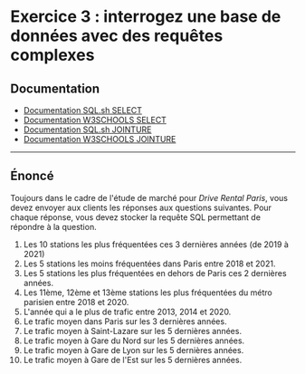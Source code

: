 # Exercice 3 : interrogez une base de données avec des requêtes complexes

## Documentation

- [Documentation SQL.sh SELECT](https://sql.sh/cours/select)
- [Documentation W3SCHOOLS SELECT](https://www.w3schools.com/sql/sql_select.asp)
- [Documentation SQL.sh JOINTURE](https://sql.sh/cours/jointures)
- [Documentation W3SCHOOLS JOINTURE](https://www.w3schools.com/sql/sql_join.asp)

---

## Énoncé

Toujours dans le cadre de l'étude de marché pour *Drive Rental Paris*, vous devez envoyer aux clients les réponses aux questions suivantes.
Pour chaque réponse, vous devez stocker la requête SQL permettant de répondre à la question.

1. Les 10 stations les plus fréquentées ces 3 dernières années (de 2019 à 2021)
2. Les 5 stations les moins fréquentées dans Paris entre 2018 et 2021.
3. Les 5 stations les plus fréquentées en dehors de Paris ces 2 dernières années.
4. Les 11ème, 12ème et 13ème stations les plus fréquentées du métro parisien entre 2018 et 2020.
5. L'année qui a le plus de trafic entre 2013, 2014 et 2020.
6. Le trafic moyen dans Paris sur les 3 dernières années.
7. Le trafic moyen à Saint-Lazare sur les 5 dernières années.
8. Le trafic moyen à Gare du Nord sur les 5 dernières années.
9. Le trafic moyen à Gare de Lyon sur les 5 dernières années.
10. Le trafic moyen à Gare de l'Est sur les 5 dernières années.